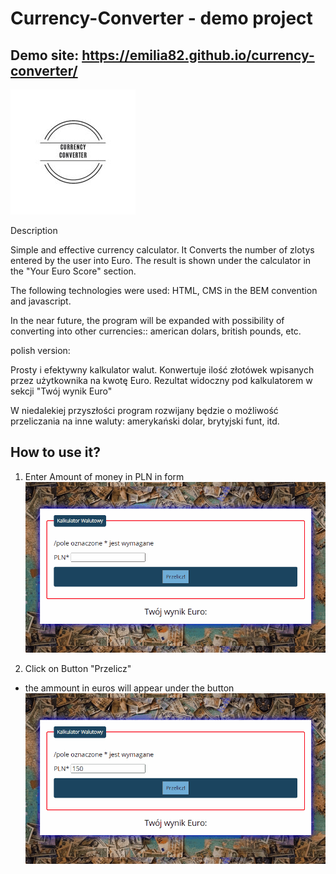 # Currency-Converter - demo project 

## Demo site: https://emilia82.github.io/currency-converter/

![Tekst](https://github.com/emilia82/currency-converter/blob/main/image/icon-CC.jpg?raw=true)

Description

Simple and effective currency calculator. It Converts the number of zlotys entered by the user into Euro. 
The result is shown under the calculator in the "Your Euro Score" section.

The following technologies were used: HTML, CMS in the BEM convention and javascript.

In the near future, the program will be expanded with possibility of converting 
into other currencies:: american dolars, british pounds, etc.

polish version: 

Prosty i efektywny kalkulator walut. Konwertuje ilość złotówek wpisanych przez użytkownika na kwotę Euro.
Rezultat widoczny pod kalkulatorem w sekcji "Twój wynik Euro"

W niedalekiej przyszłości program rozwijany będzie o możliwość przeliczania na inne waluty: 
amerykański dolar, brytyjski funt, itd.

## How to use it? 

1. Enter Amount of money in PLN in form
![enterAmount](https://github.com/emilia82/currency-converter/blob/main/image/enterAmountInForm.gif?raw=true)

2. Click on Button "Przelicz"
- the ammount in euros will appear under the button
![ClickTheButton](https://github.com/emilia82/currency-converter/blob/main/image/clickTheButton.gif?raw=true)
